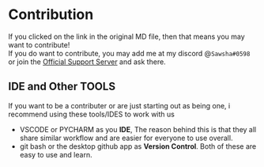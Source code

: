 # Contribution
If you clicked on the link in the original MD file, then that means you may want to contribute!
<br>
If you do want to contribute, you may add me at my discord @`Sawsha#0598` or join the [Official Support Server](https://discord.gg/8HbaQBBVWN) and ask there.

## IDE and Other TOOLS
If you want to be a contributer or are just starting out as being one, i recommend using these tools/IDES to work with us

+ VSCODE or PYCHARM as you **IDE**, The reason behind this is that they all share similar workflow and are easier for everyone to use overall.
+ git bash or the desktop github app as **Version Control**. Both of these are easy to use and learn.
